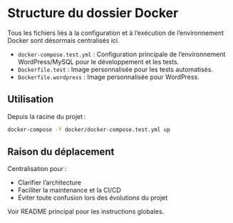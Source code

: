 # Structure du dossier Docker

Tous les fichiers liés à la configuration et à l’exécution de l’environnement Docker sont désormais centralisés ici.

- `docker-compose.test.yml` : Configuration principale de l’environnement WordPress/MySQL pour le développement et les tests.
- `Dockerfile.test` : Image personnalisée pour les tests automatisés.
- `Dockerfile.wordpress` : Image personnalisée pour WordPress.

## Utilisation

Depuis la racine du projet :

```sh
docker-compose -f docker/docker-compose.test.yml up
```

## Raison du déplacement

Centralisation pour :
- Clarifier l’architecture
- Faciliter la maintenance et la CI/CD
- Éviter toute confusion lors des évolutions du projet

Voir README principal pour les instructions globales.
